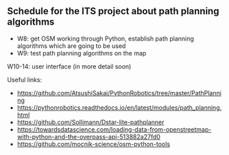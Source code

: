 ## Schedule for the ITS project about path planning algorithms 

* W8: get OSM working through Python, establish path planning algorithms which are going to be used 
* W9: test path planning algorithms on the map 

W10-14: user interface (in more detail soon) 

Useful links: 
* https://github.com/AtsushiSakai/PythonRobotics/tree/master/PathPlanning
* https://pythonrobotics.readthedocs.io/en/latest/modules/path_planning.html
* https://github.com/Sollimann/Dstar-lite-pathplanner
* https://towardsdatascience.com/loading-data-from-openstreetmap-with-python-and-the-overpass-api-513882a27fd0
* https://github.com/mocnik-science/osm-python-tools
